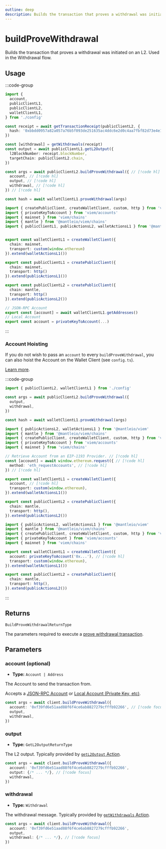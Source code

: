 ```yaml
---
outline: deep
description: Builds the transaction that proves a withdrawal was initiated on an L2. 
---
```


# buildProveWithdrawal

Builds the transaction that proves a withdrawal was initiated on an L2. Used in the Withdrawal flow.

## Usage

:::code-group

```ts [example.ts]
import {
  account,
  publicClientL1,
  publicClientL2,
  walletClientL1,
} from './config'

const receipt = await getTransactionReceipt(publicClientL2, {
  hash: '0xbbdd0957a82a057a76b5f093de251635ac4ddc6e2d0c4aa7fbf82d73e4e11039',
})

const [withdrawal] = getWithdrawals(receipt)
const output = await publicClientL1.getL2Output({
  l2BlockNumber: receipt.blockNumber,
  targetChain: publicClientL2.chain,
})

const args = await publicClientL2.buildProveWithdrawal({ // [!code hl]
  account, // [!code hl]
  output, // [!code hl]
  withdrawal, // [!code hl]
}) // [!code hl]

const hash = await walletClientL1.proveWithdrawal(args)
```

```ts [config.ts]
import { createPublicClient, createWalletClient, custom, http } from 'viem'
import { privateKeyToAccount } from 'viem/accounts'
import { mainnet } from 'viem/chains'
import { mantle } from '@mantleio/viem/chains'
import { publicClientL1, publicActionsL2, walletActionsL1 } from '@mantleio/viem'


export const walletClientL1 = createWalletClient({
  chain: mainnet,
  transport: custom(window.ethereum)
}).extend(walletActionsL1())

export const publicClientL1 = createPublicClient({
  chain: mainnet,
  transport: http()
}).extend(publicActionsL1())

export const publicClientL2 = createPublicClient({
  chain: mantle,
  transport: http()
}).extend(publicActionsL2())

// JSON-RPC Account
export const [account] = await walletClientL1.getAddresses()
// Local Account
export const account = privateKeyToAccount(...)
```

:::

### Account Hoisting

If you do not wish to pass an `account` to every `buildProveWithdrawal`, you can also hoist the Account on the Wallet Client (see `config.ts`).

[Learn more](https://viem.sh/docs/clients/wallet#account).

:::code-group

```ts [example.ts]
import { publicClientL2, walletClientL1 } from './config'

const args = await publicClientL2.buildProveWithdrawal({
  output,
  withdrawal,
})

const hash = await walletClientL1.proveWithdrawal(args)
```

```ts [config.ts (JSON-RPC Account)]
import { publicActionsL2, walletActionsL1 } from '@mantleio/viem'
import { mantle } from '@mantleio/viem/chains'
import { createPublicClient, createWalletClient, custom, http } from 'viem'
import { privateKeyToAccount } from 'viem/accounts'
import { mainnet } from 'viem/chains'

// Retrieve Account from an EIP-1193 Provider. // [!code hl]
const [account] = await window.ethereum.request({ // [!code hl]
  method: 'eth_requestAccounts', // [!code hl]
}) // [!code hl]

export const walletClientL1 = createWalletClient({
  account, // [!code hl]
  transport: custom(window.ethereum),
}).extend(walletActionsL1())

export const publicClientL2 = createPublicClient({
  chain: mantle,
  transport: http(),
}).extend(publicActionsL2())
```

```ts [config.ts (Local Account)]
import { publicActionsL2, walletActionsL1 } from '@mantleio/viem'
import { mantle } from '@mantleio/viem/chains'
import { createPublicClient, createWalletClient, custom, http } from 'viem'
import { privateKeyToAccount } from 'viem/accounts'
import { mainnet } from 'viem/chains'

export const walletClientL1 = createWalletClient({
  account: privateKeyToAccount('0x...'), // [!code hl]
  transport: custom(window.ethereum),
}).extend(walletActionsL1())

export const publicClientL2 = createPublicClient({
  chain: mantle,
  transport: http(),
}).extend(publicActionsL2())
```

:::

## Returns

`BuildProveWithdrawalReturnType`

The parameters required to execute a [prove withdrawal transaction](/actions/proveWithdrawal).

## Parameters

### account (optional)

- **Type:** `Account | Address`

The Account to send the transaction from.

Accepts a [JSON-RPC Account](https://viem.sh/docs/clients/wallet#json-rpc-accounts) or [Local Account (Private Key, etc)](https://viem.sh/docs/clients/wallet#local-accounts-private-key-mnemonic-etc).

```ts
const args = await client.buildProveWithdrawal({
  account: '0xf39fd6e51aad88f6f4ce6ab8827279cfffb92266', // [!code focus]
  output,
  withdrawal,
})
```

### output

- **Type:** `GetL2OutputReturnType`

The L2 output. Typically provided by [`getL2Output` Action](/actions/getL2Output).

```ts
const args = await client.buildProveWithdrawal({
  account: '0xf39fd6e51aad88f6f4ce6ab8827279cfffb92266',
  output: {/* ... */}, // [!code focus]
  withdrawal,
})
```

### withdrawal

- **Type:** `Withdrawal`

The withdrawal message. Typically provided by [`getWithdrawals` Action](/utilities/getWithdrawals).

```ts
const args = await client.buildProveWithdrawal({
  account: '0xf39fd6e51aad88f6f4ce6ab8827279cfffb92266',
  output,
  withdrawal: {/* ... */}, // [!code focus]
})
```
